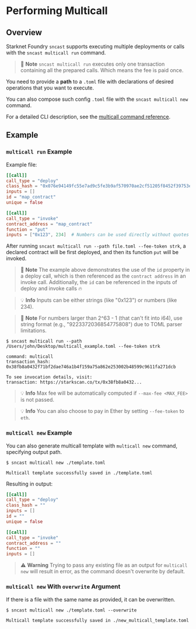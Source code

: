 # Performing Multicall

## Overview

Starknet Foundry `sncast` supports executing multiple deployments or calls with the `sncast multicall run` command.

> 📝 **Note**
> `sncast multicall run` executes only one transaction containing all the prepared calls. Which means the fee is paid once.

You need to provide a **path** to a `.toml` file with declarations of desired operations that you want to execute.

You can also compose such config `.toml` file with the `sncast multicall new` command.

For a detailed CLI description, see the [multicall command reference](../appendix/sncast/multicall/multicall.md).

## Example

### `multicall run` Example

Example file:

```toml
[[call]]
call_type = "deploy"
class_hash = "0x076e94149fc55e7ad9c5fe3b9af570970ae2cf51205f8452f39753e9497fe849"
inputs = []
id = "map_contract"
unique = false

[[call]]
call_type = "invoke"
contract_address = "map_contract"
function = "put"
inputs = ["0x123", 234]  # Numbers can be used directly without quotes
```

After running `sncast multicall run --path file.toml --fee-token strk`, a declared contract will be first deployed, and then its function `put` will be invoked.

> 📝 **Note**
> The example above demonstrates the use of the `id` property in a deploy call, which is then referenced as the `contract address` in an invoke call.
Additionally, the `id` can be referenced in the inputs of deploy and invoke calls 🔥

> 💡 **Info**
> Inputs can be either strings (like "0x123") or numbers (like 234).

> 📝 **Note**
> For numbers larger than 2^63 - 1 (that can't fit into i64), use string format (e.g., "9223372036854775808") due to TOML parser limitations.

```shell
$ sncast multicall run --path /Users/john/Desktop/multicall_example.toml --fee-token strk

command: multicall
transaction_hash: 0x38fb8a0432f71bf2dae746a1b4f159a75a862e253002b48599c9611fa271dcb

To see invocation details, visit:
transaction: https://starkscan.co/tx/0x38fb8a0432...
```

> 💡 **Info**
> Max fee will be automatically computed if `--max-fee <MAX_FEE>` is not passed.

> 💡 **Info**
> You can also choose to pay in Ether by setting `--fee-token` to `eth`.


### `multicall new` Example

You can also generate multicall template with `multicall new` command, specifying output path.
```shell
$ sncast multicall new ./template.toml

Multicall template successfully saved in ./template.toml
```

Resulting in output:
```toml
[[call]]
call_type = "deploy"
class_hash = ""
inputs = []
id = ""
unique = false

[[call]]
call_type = "invoke"
contract_address = ""
function = ""
inputs = []
```

> ⚠️ **Warning**
> Trying to pass any existing file as an output for `multicall new` will result in error, as the command doesn't overwrite by default.

### `multicall new` With `overwrite` Argument

If there is a file with the same name as provided, it can be overwritten.

```shell
$ sncast multicall new ./template.toml --overwrite

Multicall template successfully saved in ./new_multicall_template.toml
```

